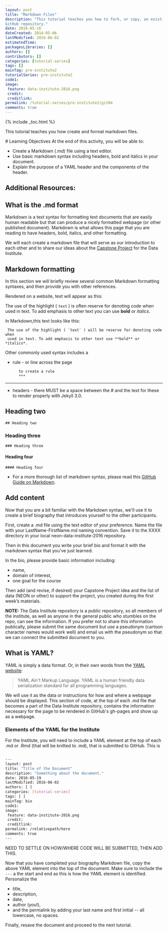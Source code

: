 ```yaml
---
layout: post
title: "Markdown Files"
description: "This tutorial teaches you how to fork, or copy, an existing 
GitHub repository."
date: 2016-05-16
dateCreated: 2014-05-06
lastModified: 2016-06-02
estimatedTime: 
packagesLibraries: []
authors: []
contributors: []
categories: [tutorial-series]
tags: []
mainTag: pre-institute2
tutorialSeries: pre-institute2
code1: 
image:
 feature: data-institute-2016.png
 credit:
 creditlink:
permalink: /tutorial-series/pre-institute2/git04
comments: true
---
```


{% include _toc.html %}

This tutorial teaches you how create and format markdown files.

<div id="objectives" markdown="1">
# Learning Objectives
At the end of this activity, you will be able to: 

* Create a Markdown (.md) file using a text editor. 
* Use basic markdown syntax including headers, bold and italics in your document.
* Explain the purpose of a YAML header and the components of the header.


## Additional Resources: 


</div>

## What is the .md format

Markdown is a text syntax for formatting text documents that are easily human
readable but that can produce a nicely formatted webpage (or other published 
document). Markdown is what allows this page that you are reading to have 
headers, bold, italics, and other formatting. 

We will each create a markdown file that will serve as our introduction to each 
other and to share our ideas about the 
<a href="{{ site.baseurl }}/tutorial-series/capstone" target="_blank">Capstone Project</a> 
for the Data Institute. 

## Markdown formatting

In this section we will briefly review several common Markdown formatting 
syntaxes, and then provide you with other references. 

Rendered on a website, text will appear as this: 

The use of the highlight ( `text` ) is often reserve for denoting code when used
in text. To add emphasis to other text you can use **bold** or *italics*. 

In Markdown,this text looks like this: 

	 The use of the highlight ( `text` ) will be reserve for denoting code when
	 used in text. To add emphasis to other text use **bold** or *italics*. 

Other commonly used syntax includes a 

* rule - or line across the page 

```sh
	  to create a rule
	  ***
```

***

* headers - there MUST be a space between the # and the text for these to render 
properly with Jekyll 3.0.

## Heading two
	## Heading two

### Heading three
	### Heading three 

#### Heading four
	#### Heading four 


* For a more thorough list of markdown syntax, please read this 
<a href="https://guides.github.com/features/mastering-markdown/" target="_blank">GitHub Guide on Markdown</a>. 


## Add content
Now that you are a bit familiar with the Markdown syntax, we'll use it to create 
a brief biography that introduces yourself to the other participants.

First, create a .md file using the text editor of your preference. Name the file with 
your LastName-FirstName.md naming convention. Save it to the XXXX directory in 
your local neon-data-institute-2016 repository.

Then in this document you write your brief bio and format it with the markdown
syntax that you've just learned. 

In the bio, please provide basic information including:

* name,
* domain of interest, 
* one goal for the course

Then add (and revise, if desired) your Capstone Project idea and the 
list of data (NEON or other) to support the project, you created during the 
first week’s materials. 

**NOTE:** The Data Institute repository is a public repository, so all members of 
the institute, as well as anyone in the general public who stumbles on the repo, 
can see the information. If you prefer not to share this information publically, 
please submit the same document but use a pseudonym (cartoon character names 
would work well) and email us with the pseudonym so that we can connect the 
submitted document to you. 


## What is YAML?

YAML is simply a data format. Or, in their own words from the 
<a href="http://www.yaml.org/" target="_blank">YAML website</a>: 

> YAML Ain't Markup Language. YAML is a human friendly data serialization 
standard for all programming languages.

We will use it as the data or instructions for how and where a webpage should be
displayed. This section of code, at the top of each .md file that becomes a 
part of the Data Institute repository, contains the information necessary for the 
page to be rendered in GitHub's gh-pages and show up as a webpage.  


### Elements of the YAML for the Institute

For the Institute, you will need to include a YAML element at the top of each 
.md or .Rmd (that will be knitted to .md), that is submitted to GitHub. This is

```bash

---
layout: post
title: "Title of the Document"
description: "Something about the document."
date: 2016-05-19
lastModified: 2016-06-02
authors: [ ]
categories: [tutorial-series]
tags: [ ]
mainTag: bio
code1: 
image:
 feature: data-institute-2016.png
 credit:
 creditlink:
permalink: /relativepath/here
comments: true
---

```

NEED TO SETTLE ON HOW/WHERE CODE WILL BE SUBMITTED, THEN ADD THIS. 


Now that you have completed your biography Markdown file, copy the above YAML
element into the top of the document. Make sure to include the `---` a the start
and end as this is how the YAML element is identified. Personalize the

* title, 
* description,
* date, 
* author (you!), 
* and the permalink by adding your last name and first initial -- all lowercase, 
no spaces. 

Finally, resave the document and proceed to the next tutorial.  

